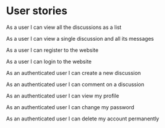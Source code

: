 # User stories

   As a user I can view all the discussions as a list

   As a user I can view a single discussion and all its messages

   As a user I can register to the website

   As a user I can login to the website

   As an authenticated user I can create a new discussion
   
   As an authenticated user I can comment on a discussion
   
   As an authenticated user I can view my profile
   
   As an authenticated user I can change my password
   
   As an authenticated user I can delete my account permanently
